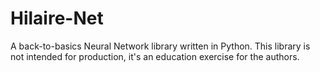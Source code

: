 # Hilaire-Net
A back-to-basics Neural Network library written in Python. This library is not intended for production, it's an education exercise for the authors. 
